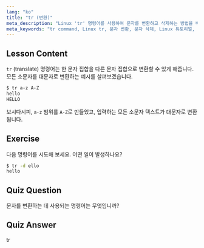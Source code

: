 ```yaml
---
lang: "ko"
title: "tr (변환)"
meta_description: "Linux 'tr' 명령어를 사용하여 문자를 변환하고 삭제하는 방법을 배웁니다. 예제와 연습을 통해 문자 변환을 이해합니다. Linux 여정을 시작하세요!"
meta_keywords: "tr command, Linux tr, 문자 변환, 문자 삭제, Linux 튜토리얼, 초보자 Linux, Linux 가이드"
---
```


## Lesson Content

`tr` (translate) 명령어는 한 문자 집합을 다른 문자 집합으로 변환할 수 있게 해줍니다. 모든 소문자를 대문자로 변환하는 예시를 살펴보겠습니다.

```bash
$ tr a-z A-Z
hello
HELLO
```

보시다시피, `a-z` 범위를 `A-Z`로 만들었고, 입력하는 모든 소문자 텍스트가 대문자로 변환됩니다.

## Exercise

다음 명령어를 시도해 보세요. 어떤 일이 발생하나요?

```bash
$ tr -d ello
hello
```

## Quiz Question

문자를 변환하는 데 사용되는 명령어는 무엇입니까?

## Quiz Answer

tr
